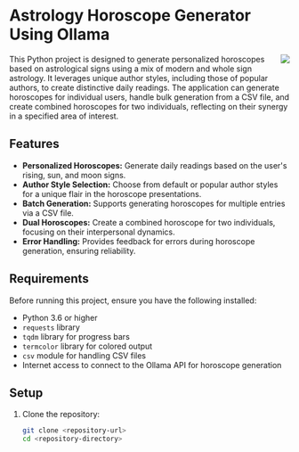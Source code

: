 # Astrology Horoscope Generator Using Ollama

<img src="https://2acrestudios.com/wp-content/uploads/2024/05/00003-1748303672.png" align="right" style="300px;" />
This Python project is designed to generate personalized horoscopes based on astrological signs using a mix of modern and whole sign astrology. It leverages unique author styles, including those of popular authors, to create distinctive daily readings. The application can generate horoscopes for individual users, handle bulk generation from a CSV file, and create combined horoscopes for two individuals, reflecting on their synergy in a specified area of interest.

## Features

- **Personalized Horoscopes:** Generate daily readings based on the user's rising, sun, and moon signs.
- **Author Style Selection:** Choose from default or popular author styles for a unique flair in the horoscope presentations.
- **Batch Generation:** Supports generating horoscopes for multiple entries via a CSV file.
- **Dual Horoscopes:** Create a combined horoscope for two individuals, focusing on their interpersonal dynamics.
- **Error Handling:** Provides feedback for errors during horoscope generation, ensuring reliability.

## Requirements

Before running this project, ensure you have the following installed:
- Python 3.6 or higher
- `requests` library
- `tqdm` library for progress bars
- `termcolor` library for colored output
- `csv` module for handling CSV files
- Internet access to connect to the Ollama API for horoscope generation

## Setup

1. Clone the repository:
   ```bash
   git clone <repository-url>
   cd <repository-directory>
